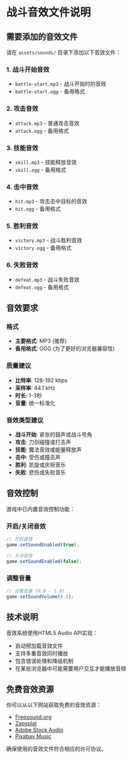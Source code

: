 # 战斗音效文件说明

## 需要添加的音效文件

请在 `assets/sounds/` 目录下添加以下音效文件：

### 1. 战斗开始音效
- `battle-start.mp3` - 战斗开始时的音效
- `battle-start.ogg` - 备用格式

### 2. 攻击音效
- `attack.mp3` - 普通攻击音效
- `attack.ogg` - 备用格式

### 3. 技能音效
- `skill.mp3` - 技能释放音效
- `skill.ogg` - 备用格式

### 4. 击中音效
- `hit.mp3` - 攻击击中目标的音效
- `hit.ogg` - 备用格式

### 5. 胜利音效
- `victory.mp3` - 战斗胜利音效
- `victory.ogg` - 备用格式

### 6. 失败音效
- `defeat.mp3` - 战斗失败音效
- `defeat.ogg` - 备用格式

## 音效要求

### 格式
- **主要格式**: MP3 (推荐)
- **备用格式**: OGG (为了更好的浏览器兼容性)

### 质量建议
- **比特率**: 128-192 kbps
- **采样率**: 44.1 kHz
- **时长**: 1-3秒
- **音量**: 统一标准化

### 音效类型建议
- **战斗开始**: 紧张的鼓声或战斗号角
- **攻击**: 刀剑碰撞或打击声
- **技能**: 魔法音效或能量释放声
- **击中**: 受伤或撞击声
- **胜利**: 凯旋或庆祝音乐
- **失败**: 悲伤或失败音乐

## 音效控制

游戏中已内置音效控制功能：

### 开启/关闭音效
```javascript
// 开启音效
game.setSoundEnabled(true);

// 关闭音效
game.setSoundEnabled(false);
```

### 调整音量
```javascript
// 设置音量 (0.0 - 1.0)
game.setSoundVolume(0.5);
```

## 技术说明

音效系统使用HTML5 Audio API实现：
- 自动预加载音效文件
- 支持多重音效同时播放
- 包含错误处理和降级机制
- 在某些浏览器中可能需要用户交互才能播放音频

## 免费音效资源

你可以从以下网站获取免费的音效资源：
- [Freesound.org](https://freesound.org/)
- [Zapsplat](https://www.zapsplat.com/)
- [Adobe Stock Audio](https://stock.adobe.com/audio/free)
- [Pixabay Music](https://pixabay.com/music/)

确保使用的音效文件符合相应的许可协议。